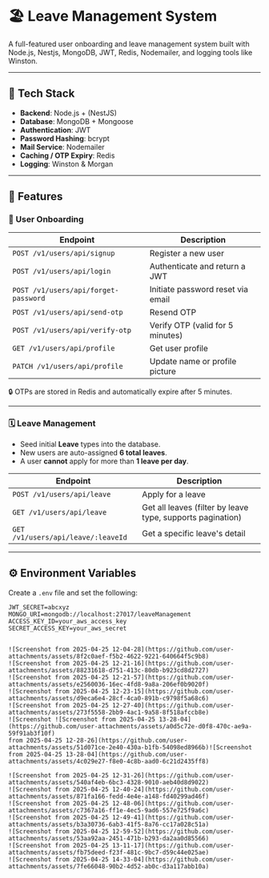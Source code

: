 # 🏖️ Leave Management System

A full-featured user onboarding and leave management system built with Node.js, Nestjs, MongoDB, JWT, Redis, Nodemailer, and logging tools like Winston.

---

## 🚀 Tech Stack

- **Backend**: Node.js + (NestJS)
- **Database**: MongoDB + Mongoose
- **Authentication**: JWT
- **Password Hashing**: bcrypt
- **Mail Service**: Nodemailer
- **Caching / OTP Expiry**: Redis
- **Logging**: Winston & Morgan

---

## 📁 Features

### 👤 User Onboarding

| Endpoint | Description |
|---------|-------------|
| `POST /v1/users/api/signup` | Register a new user |
| `POST /v1/users/api/login` | Authenticate and return a JWT |
| `POST /v1/users/api/forget-password` | Initiate password reset via email |
| `POST /v1/users/api/send-otp` | Resend OTP |
| `POST /v1/users/api/verify-otp` | Verify OTP (valid for 5 minutes) |
| `GET /v1/users/api/profile` | Get user profile |
| `PATCH /v1/users/api/profile` | Update name or profile picture |

🔒 OTPs are stored in Redis and automatically expire after 5 minutes.

---

### 🗓️ Leave Management

- Seed initial **Leave** types into the database.
- New users are auto-assigned **6 total leaves**.
- A user **cannot** apply for more than **1 leave per day**.

| Endpoint | Description |
|----------|-------------|
| `POST /v1/users/api/leave` | Apply for a leave |
| `GET /v1/users/api/leave` | Get all leaves (filter by leave type, supports pagination) |
| `GET /v1/users/api/leave/:leaveId` | Get a specific leave's detail |

---

## ⚙️ Environment Variables

Create a `.env` file and set the following:
```env
JWT_SECRET=abcxyz
MONGO_URI=mongodb://localhost:27017/leaveManagement
ACCESS_KEY_ID=your_aws_access_key
SECRET_ACCESS_KEY=your_aws_secret


![Screenshot from 2025-04-25 12-04-28](https://github.com/user-attachments/assets/8f2c0aef-f5b2-4622-9221-640664f5c9b8)
![Screenshot from 2025-04-25 12-21-16](https://github.com/user-attachments/assets/88231618-d751-413c-80db-b923cd8d2727)
![Screenshot from 2025-04-25 12-21-57](https://github.com/user-attachments/assets/e2560036-16ec-4fd8-9a8a-206ef0b9020f)
![Screenshot from 2025-04-25 12-23-15](https://github.com/user-attachments/assets/d9eca6e4-28cf-4ca0-891b-c9798f5a68c6)
![Screenshot from 2025-04-25 12-27-40](https://github.com/user-attachments/assets/273f5558-2bb9-4ac1-9a58-8f518afccb8e)
![Screenshot ![Screenshot from 2025-04-25 13-28-04](https://github.com/user-attachments/assets/a0d5c72e-d0f8-470c-ae9a-59f91ab3f10f)
from 2025-04-25 12-28-26](https://github.com/user-attachments/assets/51d071ce-2e40-430a-b1fb-54098ed8966b)![Screenshot from 2025-04-25 13-28-04](https://github.com/user-attachments/assets/4c029e27-f8e0-4c8b-aad0-6c21d2435ff8)

![Screenshot from 2025-04-25 12-31-26](https://github.com/user-attachments/assets/540af4eb-6bc3-4328-9010-aeb40d8d9022)
![Screenshot from 2025-04-25 12-40-24](https://github.com/user-attachments/assets/871fa166-fedd-4e4e-a148-fd40299ad46f)
![Screenshot from 2025-04-25 12-48-06](https://github.com/user-attachments/assets/c7367a16-ff1e-4ec5-9ad6-557e725f9a6c)
![Screenshot from 2025-04-25 12-49-41](https://github.com/user-attachments/assets/b3a30736-6ab3-41f5-8a76-cc17a028c51a)
![Screenshot from 2025-04-25 12-59-52](https://github.com/user-attachments/assets/53aa92aa-2451-471b-b293-da2aa0d85566)
![Screenshot from 2025-04-25 13-11-17](https://github.com/user-attachments/assets/fb75deed-f23f-481c-9bc7-d59c44e025ae)
![Screenshot from 2025-04-25 14-33-04](https://github.com/user-attachments/assets/7fe66048-90b2-4d52-ab0c-d3a117abb10a)
